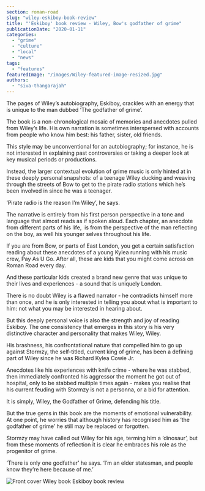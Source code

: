 ```yaml
---
section: roman-road
slug: "wiley-eskiboy-book-review"
title: "'Eskiboy' book review - Wiley, Bow's godfather of grime"
publicationDate: "2020-01-11"
categories: 
  - "grime"
  - "culture"
  - "local"
  - "news"
tags: 
  - "features"
featuredImage: "/images/Wiley-featured-image-resized.jpg"
authors: 
  - "siva-thangarajah"
---
```


The pages of Wiley’s autobiography, Eskiboy, crackles with an energy that is unique to the man dubbed ‘The godfather of grime’.

The book is a non-chronological mosaic of memories and anecdotes pulled from Wiley’s life. His own narration is sometimes interspersed with accounts from people who know him best: his father, sister, old friends.

This style may be unconventional for an autobiography; for instance, he is not interested in explaining past controversies or taking a deeper look at key musical periods or productions.

Instead, the larger contextual evolution of grime music is only hinted at in these deeply personal snapshots: of a teenage Wiley ducking and weaving through the streets of Bow to get to the pirate radio stations which he’s been involved in since he was a teenager.

‘Pirate radio is the reason I’m Wiley’, he says. 

The narrative is entirely from his first person perspective in a tone and language that almost reads as if spoken aloud. Each chapter, an anecdote from different parts of his life,  is from the perspective of the man reflecting on the boy, as well his younger selves throughout his life. 

If you are from Bow, or parts of East London, you get a certain satisfaction reading about these anecdotes of a young Kylea running with his music crew, Pay As U Go. After all, these are kids that you might come across on Roman Road every day.

And these particular kids created a brand new genre that was unique to their lives and experiences - a sound that is uniquely London.

There is no doubt Wiley is a flawed narrator - he contradicts himself more than once, and he is only interested in telling you about what is important to him: not what you may be interested in hearing about.

But this deeply personal voice is also the strength and joy of reading Eskiboy. The one consistency that emerges in this story is his very distinctive character and personality that makes Wiley, Wiley. 

His brashness, his confrontational nature that compelled him to go up against Stormzy, the self-titled, current king of grime, has been a defining part of Wiley since he was Richard Kylea Cowie Jr.

Anecdotes like his experiences with knife crime - where he was stabbed, then immediately confronted his aggressor the moment he got out of hospital, only to be stabbed multiple times again - makes you realise that his current feuding with Stormzy is not a personna, or a bid for attention.

It is simply, Wiley, the Godfather of Grime, defending his title.

But the true gems in this book are the moments of emotional vulnerability.  At one point, he worries that although history has recognised him as ‘the godfather of grime’ he still may be replaced or forgotten.

Stormzy may have called out Wiley for his age, terming him a ‘dinosaur’, but from these moments of reflection it is clear he embraces his role as the progenitor of grime.

‘There is only one godfather’ he says. ‘I’m an elder statesman, and people know they’re here because of me.’

![Front cover Wiley book Eskiboy book review](/images/Eskiboy-book-cover-resized.jpg)
